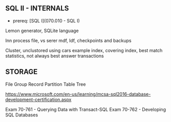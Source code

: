 ## SQL II - INTERNALS ##
- prereq: [SQL I](070.010 - SQL I)

Lemon generator, SQLite language

Inn process file, vs serer
mdf, ldf, checkpoints and backups

Cluster, unclustored using cars example
index, covering index, best match
statistics, not always best answer
transactions

## STORAGE ##
File Group
Record
Partition
Table Tree





https://www.microsoft.com/en-us/learning/mcsa-sql2016-database-development-certification.aspx

Exam 70-761 - Querying Data with Transact-SQL
Exam 70-762 - Developing SQL Databases